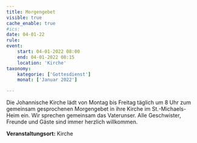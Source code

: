 ```yaml
---
title: Morgengebet
visible: true
cache_enable: true
#ics: 
date: 04-01-22
rule: 
event:
	start: 04-01-2022 08:00
	end: 04-01-2022 08:15
	location: 'Kirche'
taxonomy:
	kategorie: ['Gottesdienst']
	monat: ['Januar 2022']

---
```

Die Johannische Kirche lädt von Montag bis Freitag täglich um 8 Uhr zum gemeinsam gesprochenen Morgengebet in ihre Kirche im St.-Michaels-Heim ein. Wir sprechen gemeinsam das Vaterunser. Alle Geschwister, Freunde und Gäste sind immer herzlich willkommen.



**Veranstaltungsort:** Kirche

